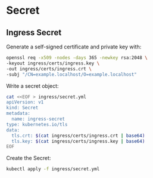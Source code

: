 # Secret

## Ingress Secret

Generate a self-signed certificate and private key with:

```bash
openssl req -x509 -nodes -days 365 -newkey rsa:2048 \
-keyout ingress/certs/ingress.key \
-out ingress/certs/ingress.crt \
-subj "/CN=example.localhost/O=example.localhost"
```

Write a secret object:

```bash
cat <<EOF > ingress/secret.yml
apiVersion: v1
kind: Secret
metadata:
  name: ingress-secret
type: kubernetes.io/tls
data:
  tls.crt: $(cat ingress/certs/ingress.crt | base64)
  tls.key: $(cat ingress/certs/ingress.key | base64)
EOF
```

Create the Secret:

```bash
kubectl apply -f ingress/secret.yml
```
